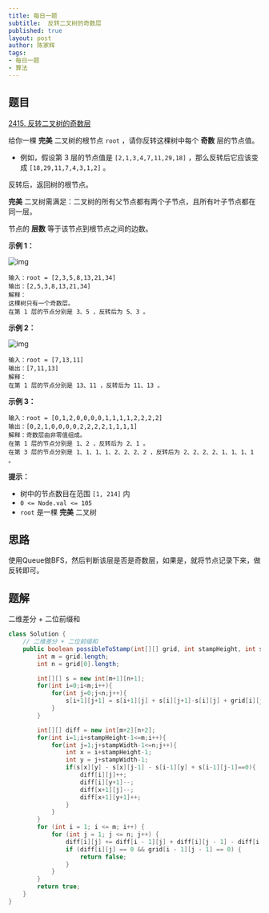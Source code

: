 ```yaml
---
title: 每日一题
subtitle:  反转二叉树的奇数层
published: true
layout: post
author: 陈家辉
tags:
- 每日一题
- 算法
---
```


## 题目

[2415. 反转二叉树的奇数层](https://leetcode.cn/problems/reverse-odd-levels-of-binary-tree/)



给你一棵 **完美** 二叉树的根节点 `root` ，请你反转这棵树中每个 **奇数** 层的节点值。

- 例如，假设第 3 层的节点值是 `[2,1,3,4,7,11,29,18]` ，那么反转后它应该变成 `[18,29,11,7,4,3,1,2]` 。

反转后，返回树的根节点。

**完美** 二叉树需满足：二叉树的所有父节点都有两个子节点，且所有叶子节点都在同一层。

节点的 **层数** 等于该节点到根节点之间的边数。

 

**示例 1：**

![img](https://cdn.jsdelivr.net/gh/Chenjiahui0/picture@main/202312152036084.png)

```
输入：root = [2,3,5,8,13,21,34]
输出：[2,5,3,8,13,21,34]
解释：
这棵树只有一个奇数层。
在第 1 层的节点分别是 3、5 ，反转后为 5、3 。
```

**示例 2：**

![img](https://cdn.jsdelivr.net/gh/Chenjiahui0/picture@main/202312152036152.png)

```
输入：root = [7,13,11]
输出：[7,11,13]
解释： 
在第 1 层的节点分别是 13、11 ，反转后为 11、13 。 
```

**示例 3：**

```
输入：root = [0,1,2,0,0,0,0,1,1,1,1,2,2,2,2]
输出：[0,2,1,0,0,0,0,2,2,2,2,1,1,1,1]
解释：奇数层由非零值组成。
在第 1 层的节点分别是 1、2 ，反转后为 2、1 。
在第 3 层的节点分别是 1、1、1、1、2、2、2、2 ，反转后为 2、2、2、2、1、1、1、1 。
```

 

**提示：**

- 树中的节点数目在范围 `[1, 214]` 内
- `0 <= Node.val <= 105`
- `root` 是一棵 **完美** 二叉树

## 思路

使用Queue做BFS，然后判断该层是否是奇数层，如果是，就将节点记录下来，做反转即可。

## 题解

二维差分 + 二位前缀和

```java
class Solution {
    // 二维差分 + 二位前缀和
    public boolean possibleToStamp(int[][] grid, int stampHeight, int stampWidth) {
        int m = grid.length;
        int n = grid[0].length;

        int[][] s = new int[m+1][n+1];
        for(int i=0;i<m;i++){
            for(int j=0;j<n;j++){
                s[i+1][j+1] = s[i+1][j] + s[i][j+1]-s[i][j] + grid[i][j];
            }
        }

        int[][] diff = new int[m+2][n+2];
        for(int i=1;i+stampHeight-1<=m;i++){
            for(int j=1;j+stampWidth-1<=n;j++){
                int x = i+stampHeight-1;
                int y = j+stampWidth-1;
                if(s[x][y] - s[x][j-1] - s[i-1][y] + s[i-1][j-1]==0){
                    diff[i][j]++;
                    diff[i][y+1]--;
                    diff[x+1][j]--;
                    diff[x+1][y+1]++;
                }
            }
        }
        for (int i = 1; i <= m; i++) {
            for (int j = 1; j <= n; j++) {
                diff[i][j] += diff[i - 1][j] + diff[i][j - 1] - diff[i - 1][j - 1];
                if (diff[i][j] == 0 && grid[i - 1][j - 1] == 0) {
                    return false;
                }
            }
        }
        return true;
    }
}
```

